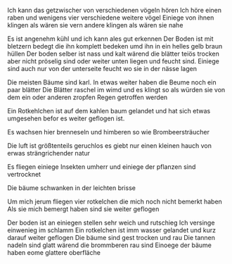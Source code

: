 Ich kann das getzwischer von verschiedenen vögeln hören 
Ich höre einen raben und wenigens vier verschiedene weitere vögel
Einiege von ihnen klingen als wären sie vern andere klingen als wären sie nahe

Es ist angenehm kühl und ich kann ales gut erkennen
Der Boden ist mit bletzern bedegt die ihn komplett bedeken umd ihn in ein helles gelb braun hüllen
Der boden selber ist nass und kalt wärend die blätter teiös trocken aber nicht pröselig sind oder weiter unten liegen und feucht sind. Einiege sind auch nur von der unterseite feucht wo sie in der nässe lagen

Die meisten Bäume sind karl. In etwas weiter haben die Beume noch ein paar blätter
Die Blätter raschel im wimd und es klingt so als würden sie von dem ein oder anderen zropfen Regen getroffen werden

Ein Rotkehlchen ist auf dem kahlen baum gelandet und hat sich etwas umgesehen befor es weiter geflogen ist.

Es wachsen hier brenneseln und himberen so wie Brombeersträucher 

Die luft ist größtenteils geruchlos es giebt nur einen kleinen hauch von erwas strängrichender natur


Es fliegen einiege Insekten umherr und einiege der pflanzen sind vertrocknet 

Die bäume schwanken in der leichten brisse

Um mich jerum fliegen vier rotkelchen die mich noch nicht bemerkt haben
Als sie mich bemergt haben sind sie weiter geflogen

Der boden ist an einiegen stellen sehr weich und rutschieg
Ich versinge einwenieg im schlamm
Ein rotkelchen ist imm wasser gelandet und kurz darauf weiter geflogen
Die bäume sind gest trocken und rau
Die tannen nadeln sind glatt wärend die brommberen rau sind
Einoege der bäume haben eome glattere oberfläche